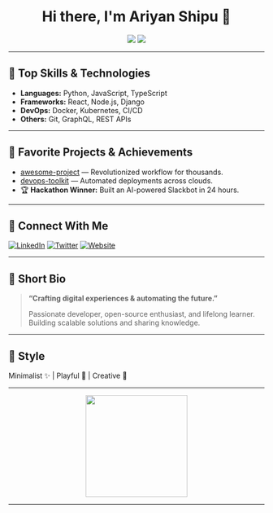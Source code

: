 <!-- Eye-catching GitHub Profile README for ariyanshiputech -->

<h1 align="center">Hi there, I'm Ariyan Shipu 👋</h1>
<p align="center">
  <img src="https://img.shields.io/badge/Profession-Developer-blue?style=flat-square" />
  <img src="https://img.shields.io/badge/Skills-Python,%20React,%20DevOps-green?style=flat-square" />
</p>

---

## 🚀 Top Skills & Technologies

- **Languages:** Python, JavaScript, TypeScript
- **Frameworks:** React, Node.js, Django
- **DevOps:** Docker, Kubernetes, CI/CD
- **Others:** Git, GraphQL, REST APIs

---

## 🌟 Favorite Projects & Achievements

- [awesome-project](https://github.com/ariyanshiputech/awesome-project) — Revolutionized workflow for thousands.
- [devops-toolkit](https://github.com/ariyanshiputech/devops-toolkit) — Automated deployments across clouds.
- 🏆 **Hackathon Winner:** Built an AI-powered Slackbot in 24 hours.

---

## 🔗 Connect With Me

[![LinkedIn](https://img.shields.io/badge/LinkedIn-ariyanshiputech-blue?logo=linkedin&style=flat-square)](https://linkedin.com/in/ariyanshiputech)
[![Twitter](https://img.shields.io/badge/Twitter-@ariyanshiputech-1DA1F2?logo=twitter&style=flat-square)](https://twitter.com/ariyanshiputech)
[![Website](https://img.shields.io/badge/Website-ariyanshipu.me-ff69b4?style=flat-square)](https://ariyanshipu.me)

---

## 💬 Short Bio

> **“Crafting digital experiences & automating the future.”**
>
> Passionate developer, open-source enthusiast, and lifelong learner. Building scalable solutions and sharing knowledge.

---

## 🎨 Style

Minimalist ✨ | Playful 🚀 | Creative 🎨

---

<p align="center">
  <img src="https://media.giphy.com/media/26ufnwz3wDUli7GU0/giphy.gif" width="200"/>
</p>

---

<!-- Replace the placeholders above with your real info for a truly unique profile! -->
